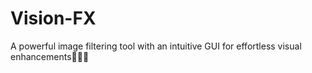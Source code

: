 # Vision-FX
A powerful image filtering tool with an intuitive GUI for effortless visual enhancements🧠🤖📸
